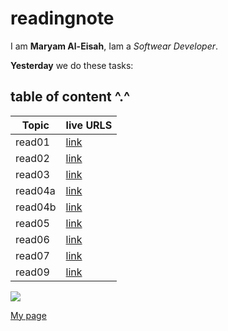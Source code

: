 # readingnote



I am **Maryam Al-Eisah**, Iam a *Softwear Developer*.

**Yesterday** we do these tasks:



## table of content ^.^


| Topic | live URLS |
| ----------- | ----------- |
| read01 | [link](https://maryamaleisah.github.io/Reading-notes/read01)|
| read02 | [link](https://maryamaleisah.github.io/Reading-notes/read02)|
| read03 | [link](https://maryamaleisah.github.io/Reading-notes/read03)|
| read04a | [link](https://maryamaleisah.github.io/Reading-notes/read04a)|
| read04b | [link](https://maryamaleisah.github.io/Reading-notes/read04b)|
| read05 | [link](https://maryamaleisah.github.io/Reading-notes/read05)|
| read06 | [link](https://maryamaleisah.github.io/Reading-notes/read06)|
| read07 | [link](https://maryamaleisah.github.io/Reading-notes/read07)|
| read09 | [link](https://maryamaleisah.github.io/Reading-notes/read09)|



![](https://fscomps.fotosearch.com/compc/CSP/CSP320/photos-software-developer-programming-stock-image__k49565133.jpg)

[My page](https://github.com/MaryamAlEisah/readingnote)